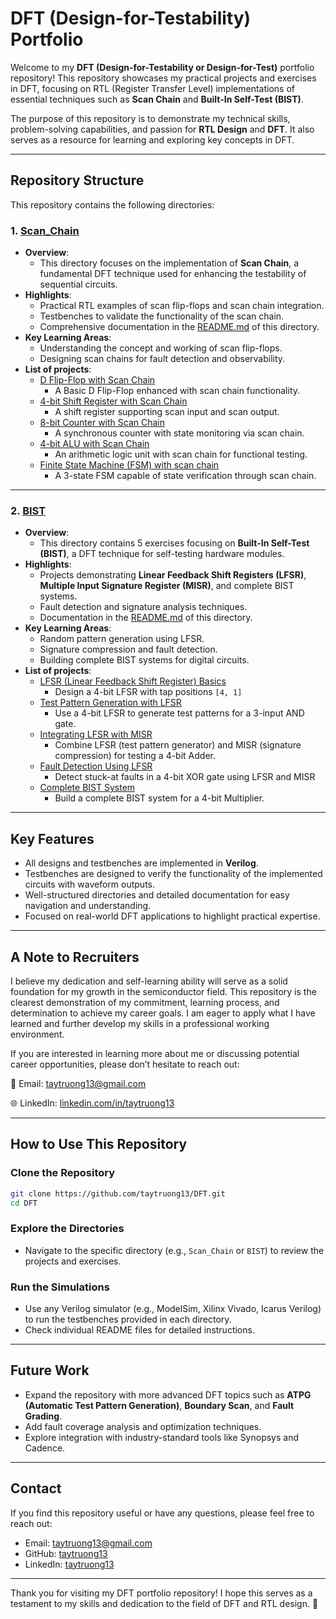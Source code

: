 # DFT (Design-for-Testability) Portfolio

Welcome to my **DFT (Design-for-Testability or Design-for-Test)** portfolio repository! This repository showcases my practical projects and exercises in DFT, focusing on RTL (Register Transfer Level) implementations of essential techniques such as **Scan Chain** and **Built-In Self-Test (BIST)**.

The purpose of this repository is to demonstrate my technical skills, problem-solving capabilities, and passion for **RTL Design** and **DFT**. It also serves as a resource for learning and exploring key concepts in DFT.

---

## Repository Structure

This repository contains the following directories:

### 1. [Scan_Chain](https://github.com/taytruong13/DFT/tree/main/Scan_Chain)
- **Overview**: 
  - This directory focuses on the implementation of **Scan Chain**, a fundamental DFT technique used for enhancing the testability of sequential circuits.
- **Highlights**:
  - Practical RTL examples of scan flip-flops and scan chain integration.
  - Testbenches to validate the functionality of the scan chain.
  - Comprehensive documentation in the [README.md](https://github.com/taytruong13/DFT/tree/main/Scan_Chain) of this directory.
- **Key Learning Areas**:
  - Understanding the concept and working of scan flip-flops.
  - Designing scan chains for fault detection and observability.
- **List of projects**:
  - [D Flip-Flop with Scan Chain](https://github.com/taytruong13/DFT/tree/main/Scan_Chain/DFF_Scan_Chain)
    - A Basic D Flip-Flop enhanced with scan chain functionality.
  - [4-bit Shift Register with Scan Chain](https://github.com/taytruong13/DFT/tree/main/Scan_Chain/Shift_register_scan)
    - A shift register supporting scan input and scan output.
  - [8-bit Counter with Scan Chain](https://github.com/taytruong13/DFT/tree/main/Scan_Chain/Counter_Scan)
    - A synchronous counter with state monitoring via scan chain.
  - [4-bit ALU with Scan Chain](https://github.com/taytruong13/DFT/tree/main/Scan_Chain/ALU_Scan)
    - An arithmetic logic unit with scan chain for functional testing.
  - [Finite State Machine (FSM) with scan chain](https://github.com/taytruong13/DFT/tree/main/Scan_Chain/FSM_Scan_Chain)
    - A 3-state FSM capable of state verification through scan chain.

---

### 2. [BIST](https://github.com/taytruong13/DFT/tree/main/BIST)
- **Overview**:
  - This directory contains 5 exercises focusing on **Built-In Self-Test (BIST)**, a DFT technique for self-testing hardware modules.
- **Highlights**:
  - Projects demonstrating **Linear Feedback Shift Registers (LFSR)**, **Multiple Input Signature Register (MISR)**, and complete BIST systems.
  - Fault detection and signature analysis techniques.
  - Documentation in the [README.md](https://github.com/taytruong13/DFT/tree/main/BIST) of this directory.
- **Key Learning Areas**:
  - Random pattern generation using LFSR.
  - Signature compression and fault detection.
  - Building complete BIST systems for digital circuits.
- **List of projects**:
  - [LFSR (Linear Feedback Shift Register) Basics](https://github.com/taytruong13/DFT/tree/main/BIST/LFSR_4bit)
    - Design a 4-bit LFSR with tap positions `[4, 1]`
  - [Test Pattern Generation with LFSR](https://github.com/taytruong13/DFT/tree/main/BIST/LFSR_3inANDgate)
    - Use a 4-bit LFSR to generate test patterns for a 3-input AND gate.
  - [Integrating LFSR with MISR](https://github.com/taytruong13/DFT/tree/main/BIST/LFSR_MISR)
    - Combine LFSR (test pattern generator) and MISR (signature compression) for testing a 4-bit Adder.
  - [Fault Detection Using LFSR](https://github.com/taytruong13/DFT/tree/main/BIST/LFSR-based_Error_Detector)
    - Detect stuck-at faults in a 4-bit XOR gate using LFSR and MISR
  - [Complete BIST System](https://github.com/taytruong13/DFT/tree/main/BIST/BIST_system) 
    - Build a complete BIST system for a 4-bit Multiplier. 

---

## Key Features

- All designs and testbenches are implemented in **Verilog**.
- Testbenches are designed to verify the functionality of the implemented circuits with waveform outputs.
- Well-structured directories and detailed documentation for easy navigation and understanding.
- Focused on real-world DFT applications to highlight practical expertise.

---
## A Note to Recruiters
I believe my dedication and self-learning ability will serve as a solid foundation for my growth in the semiconductor field.
This repository is the clearest demonstration of my commitment, learning process, and determination to achieve my career goals.
I am eager to apply what I have learned and further develop my skills in a professional working environment.

If you are interested in learning more about me or discussing potential career opportunities, please don’t hesitate to reach out:

📧 Email: [taytruong13@gmail.com](taytruong13@gmail.com)

🌐 LinkedIn: [linkedin.com/in/taytruong13](linkedin.com/in/taytruong13)

---

## How to Use This Repository

### Clone the Repository
```bash
git clone https://github.com/taytruong13/DFT.git
cd DFT
```

### Explore the Directories
- Navigate to the specific directory (e.g., `Scan_Chain` or `BIST`) to review the projects and exercises.

### Run the Simulations
- Use any Verilog simulator (e.g., ModelSim, Xilinx Vivado, Icarus Verilog) to run the testbenches provided in each directory.
- Check individual README files for detailed instructions.

---

## Future Work

- Expand the repository with more advanced DFT topics such as **ATPG (Automatic Test Pattern Generation)**, **Boundary Scan**, and **Fault Grading**.
- Add fault coverage analysis and optimization techniques.
- Explore integration with industry-standard tools like Synopsys and Cadence.

---

## Contact

If you find this repository useful or have any questions, please feel free to reach out:

- Email: taytruong13@gmail.com
- GitHub: [taytruong13](github.com/taytruong13)
- LinkedIn: [taytruong13](linkedin.com/taytruong13)

---

Thank you for visiting my DFT portfolio repository! I hope this serves as a testament to my skills and dedication to the field of DFT and RTL design. 🚀
